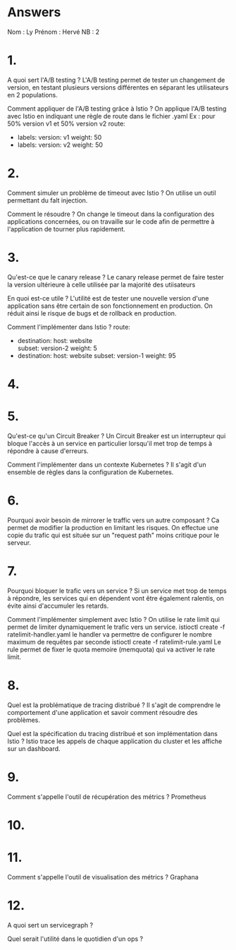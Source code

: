 # Answers

Nom : Ly
Prénom : Hervé
NB : 2

# 1.
A quoi sert l'A/B testing ?
L'A/B testing permet de tester un changement de version, en testant plusieurs versions différentes en séparant les utilisateurs en 2 populations.

Comment appliquer de l'A/B testing grâce à Istio ?
On applique l'A/B testing avec Istio en indiquant une règle de route dans le fichier .yaml
Ex : pour 50% version v1 et 50% version v2
route:
  - labels:
      version: v1
    weight: 50
  - labels:
      version: v2
    weight: 50

# 2.
Comment simuler un problème de timeout avec Istio ?
On utilise un outil permettant du falt injection.

Comment le résoudre ?
On change le timeout dans la configuration des applications concernées, ou on travaille sur le code afin de permettre à l'application de tourner plus rapidement.

# 3.
Qu'est-ce que le canary release ?
Le canary release permet de faire tester la version ultérieure à celle utilisée par la majorité des utiisateurs

En quoi est-ce utile ?
L'utilité est de tester une nouvelle version d'une application sans être certain de son fonctionnement en production. On réduit ainsi le risque de bugs et de rollback en production.

Comment l'implémenter dans Istio ?
route:
  - destination:
      host: website  
      subset: version-2
      weight: 5
  - destination:
      host: website
      subset: version-1
      weight: 95

# 4.

# 5.
Qu'est-ce qu'un Circuit Breaker ?
Un Circuit Breaker est un interrupteur qui bloque l'accès à un service en particulier lorsqu'il met trop de temps à répondre à cause d'erreurs.

Comment l'implémenter dans un contexte Kubernetes ?
Il s'agit d'un ensemble de règles dans la configuration de Kubernetes.

# 6.
Pourquoi avoir besoin de mirrorer le traffic vers un autre composant ?
Ca permet de modifier la production en limitant les risques. On effectue une copie du trafic qui est située sur un "request path" moins critique pour le serveur.

# 7.
Pourquoi bloquer le trafic vers un service ?
Si un service met trop de temps à répondre, les services qui en dépendent vont être également ralentis, on évite ainsi d'accumuler les retards.

Comment l'implémenter simplement avec Istio ?
On utilise le rate limit qui permet de limiter dynamiquement le trafic vers un service.
istioctl create -f ratelimit-handler.yaml
le handler va permettre de configurer le nombre maximum de requêtes par seconde
istioctl create -f ratelimit-rule.yaml
Le rule permet de fixer le quota memoire (memquota) qui va activer le rate limit.

# 8.
Quel est la problématique de tracing distribué ?
Il s'agit de comprendre le comportement d'une application et savoir comment résoudre des problèmes.

Quel est la spécification du tracing distribué et son implémentation dans Istio ?
Istio trace les appels de chaque application du cluster et les affiche sur un dashboard.

# 9.
Comment s'appelle l'outil de récupération des métrics ?
Prometheus

# 10.

# 11.
Comment s'appelle l'outil de visualisation des métrics ?
Graphana

# 12.
A quoi sert un servicegraph ?

Quel serait l'utilité dans le quotidien d'un ops ?

